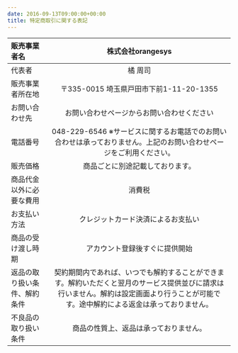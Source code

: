 ```yaml
---
date: 2016-09-13T09:00:00+00:00
title: 特定商取引に関する表記
---
```


| 販売事業者名 | 株式会社orangesys |
| :-- | :-: |
| 代表者 |	橘 周司 |
| 販売事業者所在地 | 〒335-0015 埼玉県戸田市下前1-11-20-1355 |
| お問い合わせ先 |	お問い合わせページからお問い合わせください |
| 電話番号 | 048-229-6546 ※サービスに関するお電話でのお問い合わせは承っておりません。上記のお問い合わせページをご利用ください。 |
| 販売価格 | 商品ごとに別途記載しております。 |
| 商品代金以外に必要な費用 | 消費税 |
| お支払い方法 | クレジットカード決済によるお支払い |
| 商品の受け渡し時期 | アカウント登録後すぐに提供開始 |
| 返品の取り扱い条件、解約条件 | 契約期間内であれば、いつでも解約することができます。解約いただくと翌月のサービス提供並びに請求は行いません。解約は設定画面より行うことが可能です。途中解約による返金は承っておりません。 |
| 不良品の取り扱い条件 | 商品の性質上、返品は承っておりません。 |
